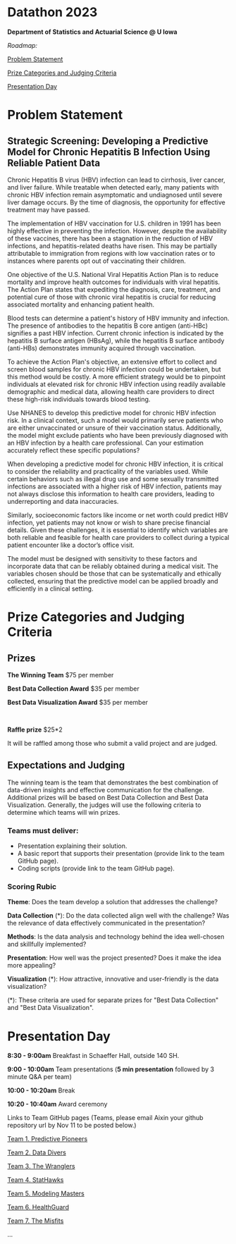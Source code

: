 # Datathon 2023
**Department of Statistics and Actuarial Science @ U Iowa**

*Roadmap:*

[Problem Statement](#problem-statement)

[Prize Categories and Judging Criteria](#prize-categories-and-judging-criteria)

[Presentation Day](#presentation-day)


# Problem Statement

## Strategic Screening: Developing a Predictive Model for Chronic Hepatitis B Infection Using Reliable Patient Data

Chronic Hepatitis B virus (HBV) infection can lead to cirrhosis, liver cancer, and liver failure. While treatable when detected early, many patients with chronic HBV infection remain asymptomatic and undiagnosed until severe liver damage occurs. By the time of diagnosis, the opportunity for effective treatment may have passed.

The implementation of HBV vaccination for U.S. children in 1991 has been highly effective in preventing the infection. However, despite the availability of these vaccines, there has been a stagnation in the reduction of HBV infections, and hepatitis-related deaths have risen. This may be partially attributable to immigration from regions with low vaccination rates or to instances where parents opt out of vaccinating their children.

One objective of the U.S. National Viral Hepatitis Action Plan is to reduce mortality and improve health outcomes for individuals with viral hepatitis. The Action Plan states that expediting the diagnosis, care, treatment, and potential cure of those with chronic viral hepatitis is crucial for reducing associated mortality and enhancing patient health.

Blood tests can determine a patient's history of HBV immunity and infection. The presence of antibodies to the hepatitis B core antigen (anti-HBc) signifies a past HBV infection. Current chronic infection is indicated by the hepatitis B surface antigen (HBsAg), while the hepatitis B surface antibody (anti-HBs) demonstrates immunity acquired through vaccination.

To achieve the Action Plan's objective, an extensive effort to collect and screen blood samples for chronic HBV infection could be undertaken, but this method would be costly. A more efficient strategy would be to pinpoint individuals at elevated risk for chronic HBV infection using readily available demographic and medical data, allowing health care providers to direct these high-risk individuals towards blood testing.

Use NHANES to develop this predictive model for chronic HBV infection risk. In a clinical context, such a model would primarily serve patients who are either unvaccinated or unsure of their vaccination status. Additionally, the model might exclude patients who have been previously diagnosed with an HBV infection by a health care professional. Can your estimation accurately reflect these specific populations?

When developing a predictive model for chronic HBV infection, it is critical to consider the reliability and practicality of the variables used. While certain behaviors such as illegal drug use and some sexually transmitted infections are associated with a higher risk of HBV infection, patients may not always disclose this information to health care providers, leading to underreporting and data inaccuracies.

Similarly, socioeconomic factors like income or net worth could predict HBV infection, yet patients may not know or wish to share precise financial details. Given these challenges, it is essential to identify which variables are both reliable and feasible for health care providers to collect during a typical patient encounter like a doctor’s office visit.

The model must be designed with sensitivity to these factors and incorporate data that can be reliably obtained during a medical visit. The variables chosen should be those that can be systematically and ethically collected, ensuring that the predictive model can be applied broadly and efficiently in a clinical setting.

# Prize Categories and Judging Criteria

## Prizes

**The Winning Team** $75 per member

**Best Data Collection Award** $35 per member 

**Best Data Visualization Award** $35 per member 

 <br>

**Raffle prize** $25*2

It will be raffled among those who submit a valid project and are judged.

 

##  Expectations and Judging

The winning team is the team that demonstrates the best combination of data-driven insights and effective communication for the challenge. Additional prizes will be based on Best Data Collection and Best Data Visualization. Generally, the judges will use the following criteria to determine which teams will win prizes.

### Teams must deliver:

* Presentation explaining their solution.
* A basic report that supports their presentation (provide link to the team GitHub page).
* Coding scripts (provide link to the team GitHub page).

###  Scoring Rubic 

**Theme**: Does the team develop a solution that addresses the challenge?

**Data Collection** (*): Do the data collected align well with the challenge? Was the relevance of data effectively communicated in the presentation?

**Methods**: Is the data analysis and technology behind the idea well-chosen and skillfully implemented? 

**Presentation**: How well was the project presented? Does it make the idea more appealing?

**Visualization** (*): How attractive, innovative and user-friendly is the data visualization?


(*): These criteria are used for separate prizes for "Best Data Collection" and "Best Data Visualization".



# Presentation Day

**8:30 - 9:00am** Breakfast in Schaeffer Hall, outside 140 SH. 

**9:00 - 10:00am** Team presentations (**5 min presentation** followed by 3 minute Q&A per team)

**10:00 - 10:20am** Break

**10:20 - 10:40am** Award ceremony


Links to Team GitHub pages (Teams, please email Aixin your github repository url by Nov 11 to be posted below.)

[Team 1. Predictive Pioneers](http://stat.uiowa.edu)

[Team 2. Data Divers](https://github.com/Mubarak-M/DataDivers)

[Team 3. The Wranglers](http://stat.uiowa.edu)

[Team 4. StatHawks](https://github.com/cmcdonald137137/StatHawks)

[Team 5. Modeling Masters](https://research-git.uiowa.edu/mwswinton/datathon-2023)

[Team 6. HealthGuard](http://stat.uiowa.edu)

[Team 7. The Misfits](https://github.com/AlecLangowskiUiowa/DatathonTheMisfits)


...
